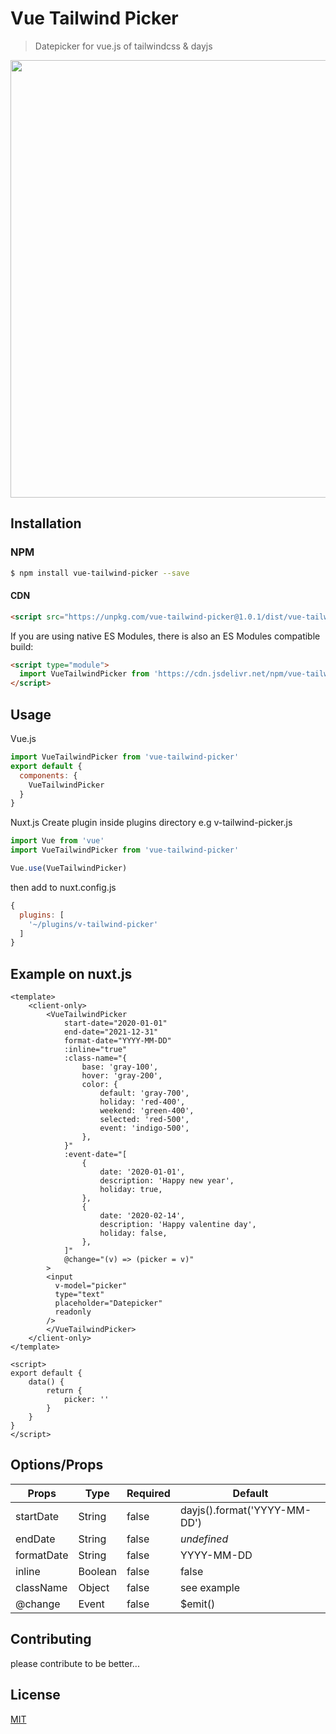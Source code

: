 # Vue Tailwind Picker
>Datepicker for vue.js of tailwindcss & dayjs

<p align="center">
  <img width="700px" src="https://raw.githubusercontent.com/kenhyuwa/vue-tailwind-picker/master/vue-tailwind-picker.png?raw=true">
</p>

## Installation
### NPM
```bash
$ npm install vue-tailwind-picker --save
```

#### CDN

```html
<script src="https://unpkg.com/vue-tailwind-picker@1.0.1/dist/vue-tailwind-picker.min.js"></script>
```

If you are using native ES Modules, there is also an ES Modules compatible build:
```html
<script type="module">
  import VueTailwindPicker from 'https://cdn.jsdelivr.net/npm/vue-tailwind-picker@1.0.1/dist/vue-tailwind-picker.esm.js'
</script>
```

## Usage
Vue.js

```javascript
import VueTailwindPicker from 'vue-tailwind-picker'
export default {
  components: {
    VueTailwindPicker  
  }
}
```

Nuxt.js
Create plugin inside plugins directory e.g v-tailwind-picker.js

```javascript
import Vue from 'vue'
import VueTailwindPicker from 'vue-tailwind-picker'

Vue.use(VueTailwindPicker)
```

then add to nuxt.config.js
```javascript
{
  plugins: [
    '~/plugins/v-tailwind-picker'
  ]
}
```

## Example on nuxt.js

```vue
<template>
    <client-only>
        <VueTailwindPicker
            start-date="2020-01-01"
            end-date="2021-12-31"
            format-date="YYYY-MM-DD"
            :inline="true"
            :class-name="{
                base: 'gray-100',
                hover: 'gray-200',
                color: {
                    default: 'gray-700',
                    holiday: 'red-400',
                    weekend: 'green-400',
                    selected: 'red-500',
                    event: 'indigo-500',
                },
            }"
            :event-date="[
                {
                    date: '2020-01-01',
                    description: 'Happy new year',
                    holiday: true,
                },
                {
                    date: '2020-02-14',
                    description: 'Happy valentine day',
                    holiday: false,
                },
            ]"
            @change="(v) => (picker = v)"
        >
        <input
          v-model="picker"
          type="text"
          placeholder="Datepicker"
          readonly
        />
        </VueTailwindPicker>
    </client-only>
</template>

<script>
export default {
    data() {
        return {
            picker: ''
        }
    }
}
</script>
```

## Options/Props

<table>
  <thead>
  <tr>
    <th>Props</th>
    <th>Type</th>
    <th>Required</th>
    <th>Default</th>
  </tr>
  </thead>
  <tbody>
  <tr>
    <td>startDate</td>
    <td>String</td>
    <td>false</td>
    <td>dayjs().format('YYYY-MM-DD')</td>
  </tr>
  <tr>
    <td>endDate</td>
    <td>String</td>
    <td>false</td>
    <td><i>undefined</i></td>
  </tr>
  <tr>
    <td>formatDate</td>
    <td>String</td>
    <td>false</td>
    <td>YYYY-MM-DD</td>
  </tr>
  <tr>
    <td>inline</td>
    <td>Boolean</td>
    <td>false</td>
    <td>false</td>
  </tr>
  <tr>
    <td>className</td>
    <td>Object</td>
    <td>false</td>
    <td>see example</td>
  </tr>
  <tr>
    <td>@change</td>
    <td>Event</td>
    <td>false</td>
    <td>$emit()</td>
  </tr>
  </tbody>
</table>

## Contributing
please contribute to be better...

## License

[MIT](http://opensource.org/licenses/MIT)
